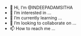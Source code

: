 - 👋 Hi, I’m @INDEEPADAMSITHA
- 👀 I’m interested in ...
- 🌱 I’m currently learning ...
- 💞️ I’m looking to collaborate on ...
- 📫 How to reach me ...

<html>











<html>
